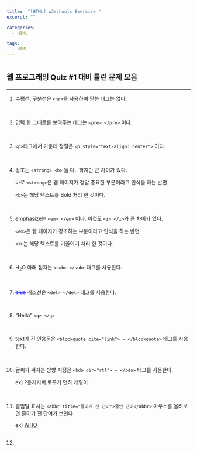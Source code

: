 ```yaml
---
title:  "[HTML] w3schools Exercise "
excerpt: ""

categories:
  - HTML

tags:
  - HTML
---
```


# <span style="font-size:20px">웹 프로그래밍 Quiz #1 대비 틀린 문제 모음</span>

***

1. 수평선, 구분선은 `<hr>`을 사용하며 닫는 태그는 없다.

   <br>

2. 입력 한 그대로를 보여주는 태그는 `<pre> </pre>` 이다.

   <br>

3. `<p>`태그에서 가운데 정렬은 `<p style="text-align: center">` 이다.

   <br>

4. 강조는 `<strong> <b>` 둘 다.. 하지만 큰 차이가 있다.

   바로 `<strong>`은 웹 페이지가 정말 중요한 부분이라고 인식을 하는 반면

   `<b>`는 해당 텍스트를 Bold 처리 한 것이다.

   <br>

5. emphasize는 `<em> </em>` 이다. 이것도 `<i> </i>`와 큰 차이가 있다.

   `<em>`은 웹 페이지가 강조하는 부분이라고 인식을 하는 반면

   `<i>`는 해당 텍스트를 기울이기 처리 한 것이다.

   <br>

6. H<sub>2</sub>O 아래 첨자는 `<sub> </sub>` 태그를 사용한다.

   <br>

7. <span style="color:blue"><del>blue</del></span> 취소선은 `<del> </del>` 태그를 사용한다.

   <br>

8. <q>Hello</q> `<q> </q>`

   <br>

9. text가 긴 인용문은 `<blockquote cite="link"> ~ </blockquote>` 태그를 사용한다.

   <br>

10. 글씨가 써지는 방향 지정은 `<bdo dir="rtl"> ~ </bdo>` 태그를 사용한다.

    ex)  <bdo dir="rtl">이렇게 하면 거꾸로 써지지용?</bdo>

    <br>

11. 줄임말 표시는 `<abbr title="줄이기 전 단어">줄인 단어</abbr>` 마우스를 올려보면 줄이기 전 단어가 보인다.

    ex) <abbr title="World Health Oranization">WHO</abbr>

    <br>

12. 



















